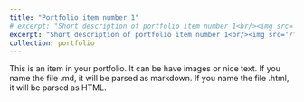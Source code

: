 ```yaml
---
title: "Portfolio item number 1"
# excerpt: "Short description of portfolio item number 1<br/><img src='/images/500x300.png'>"
excerpt: "Short description of portfolio item number 1<br/><img src='/files/paper1.pdf'>"
collection: portfolio
---
```


This is an item in your portfolio. It can be have images or nice text. If you name the file .md, it will be parsed as markdown. If you name the file .html, it will be parsed as HTML.
